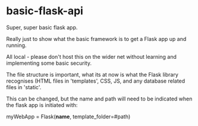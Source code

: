 # basic-flask-api
Super, super basic flask app.

Really just to show what the basic framework is to get a Flask
app up and running.


All local - please don't host this on the wider net 
without learning and implementing some basic security.

The file structure is important, what its at now is what
the Flask library recognises (HTML files in 'templates',
CSS, JS, and any database related files in 'static'.

This can be changed, but the name and path will need to be
indicated when the flask app is initiated with:

  myWebApp = Flask(__name__, template_folder=#path)


